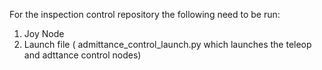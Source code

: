 For the inspection control repository the following need to be run:
1) Joy Node
2) Launch file ( admittance_control_launch.py which launches the teleop and adttance control nodes)
